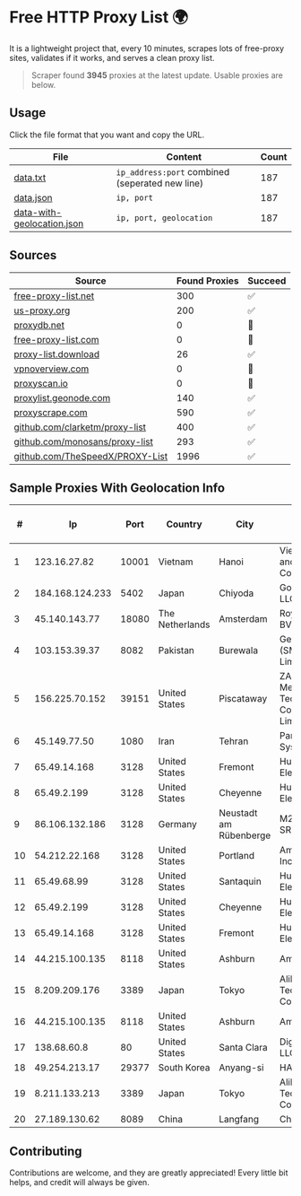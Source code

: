 
# Free HTTP Proxy List 🌍

It is a lightweight project that, every 10 minutes, scrapes lots of free-proxy sites, validates if it works, and serves a clean proxy list.


> Scraper found **3945** proxies at the latest update. Usable proxies are below.

## Usage

Click the file format that you want and copy the URL.


|File|Content|Count|
|----|-------|-----|
|[data.txt](https://raw.githubusercontent.com/themiralay/Proxy-List-World/master/data.txt)|`ip_address:port` combined (seperated new line)|187|
|[data.json](https://raw.githubusercontent.com/themiralay/Proxy-List-World/master/data.json)|`ip, port`|187|
|[data-with-geolocation.json](https://raw.githubusercontent.com/themiralay/Proxy-List-World/master/data-with-geolocation.json)|`ip, port, geolocation`|187|

## Sources

|Source|Found Proxies|Succeed|
|------|-------------|-------|
|[free-proxy-list.net](https://free-proxy-list.net)|300|✅|
|[us-proxy.org](https://www.us-proxy.org)|200|✅|
|[proxydb.net](http://proxydb.net)|0|🚫|
|[free-proxy-list.com](https://free-proxy-list.com/?page=&port=&type%5B%5D=http&type%5B%5D=https&up_time=0&search=Search)|0|🚫|
|[proxy-list.download](https://www.proxy-list.download/HTTP)|26|✅|
|[vpnoverview.com](https://vpnoverview.com/privacy/anonymous-browsing/free-proxy-servers)|0|🚫|
|[proxyscan.io](https://www.proxyscan.io)|0|🚫|
|[proxylist.geonode.com](https://proxylist.geonode.com/api/proxy-list?limit=300&page=1&sort_by=lastChecked&sort_type=desc&protocols=http,https)|140|✅|
|[proxyscrape.com](https://api.proxyscrape.com/v2/?request=displayproxies&protocol=http&timeout=10000&country=all&ssl=all&anonymity=all)|590|✅|
|[github.com/clarketm/proxy-list](https://raw.githubusercontent.com/clarketm/proxy-list/master/proxy-list-raw.txt)|400|✅|
|[github.com/monosans/proxy-list](https://raw.githubusercontent.com/monosans/proxy-list/main/proxies/http.txt)|293|✅|
|[github.com/TheSpeedX/PROXY-List](https://raw.githubusercontent.com/TheSpeedX/PROXY-List/master/http.txt)|1996|✅|


## Sample Proxies With Geolocation Info

|#|Ip|Port|Country|City|Internet Service Provider|
|-|--|----|-------|----|-------------------------|
|1|123.16.27.82|10001|Vietnam|Hanoi|VietNam Post and Telecom Corporation|
|2|184.168.124.233|5402|Japan|Chiyoda|GoDaddy.com, LLC|
|3|45.140.143.77|18080|The Netherlands|Amsterdam|RoyaleHosting BV|
|4|103.153.39.37|8082|Pakistan|Burewala|Getlinks (SMC-Private) Limited|
|5|156.225.70.152|39151|United States|Piscataway|ZAgency Media and Technology Company Limited|
|6|45.149.77.50|1080|Iran|Tehran|Pars Parva System LLC|
|7|65.49.14.168|3128|United States|Fremont|Hurricane Electric LLC|
|8|65.49.2.199|3128|United States|Cheyenne|Hurricane Electric LLC|
|9|86.106.132.186|3128|Germany|Neustadt am Rübenberge|M247 Europe SRL|
|10|54.212.22.168|3128|United States|Portland|Amazon.com, Inc.|
|11|65.49.68.99|3128|United States|Santaquin|Hurricane Electric LLC|
|12|65.49.2.199|3128|United States|Cheyenne|Hurricane Electric LLC|
|13|65.49.14.168|3128|United States|Fremont|Hurricane Electric LLC|
|14|44.215.100.135|8118|United States|Ashburn|Amazon.com|
|15|8.209.209.176|3389|Japan|Tokyo|Alibaba (US) Technology Co., Ltd.|
|16|44.215.100.135|8118|United States|Ashburn|Amazon.com|
|17|138.68.60.8|80|United States|Santa Clara|DigitalOcean, LLC|
|18|49.254.213.17|29377|South Korea|Anyang-si|HAIonNet|
|19|8.211.133.213|3389|Japan|Tokyo|Alibaba (US) Technology Co., Ltd.|
|20|27.189.130.62|8089|China|Langfang|Chinanet|



## Contributing

Contributions are welcome, and they are greatly appreciated! Every
little bit helps, and credit will always be given.

